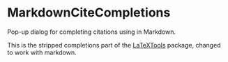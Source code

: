 # MarkdownCiteCompletions
Pop-up dialog for completing citations using in Markdown.


This is the stripped completions part of the [LaTeXTools][] package, changed to work with markdown.

[Citer]: https://packagecontrol.io/packages/Citer
[LaTeXTools]: https://packagecontrol.io/packages/LaTeXTools
